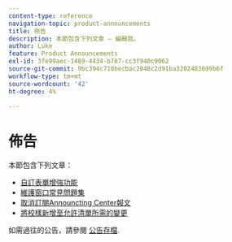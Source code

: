 ```yaml
---
content-type: reference
navigation-topic: product-announcements
title: 佈告
description: 本節包含下列文章 — 編輯我。
author: Luke
feature: Product Announcements
exl-id: 3fe99aec-1489-4434-b787-cc3f940c9062
source-git-commit: 9bc394c718becbac2848c2d91ba3202483699b6f
workflow-type: tm+mt
source-wordcount: '42'
ht-degree: 4%

---
```


# 佈告

本節包含下列文章：

* [自訂表單增強功能](../../product-announcements/announcements/custom-form-enhancements.md)
* [維護窗口常見問題集](../../product-announcements/announcements/maintenance-window-faq.md)
* [取消訂閱Announcting Center報文](unsubscribe-from-ac-messages.md)
* [將校樣新增至允許清單所需的變更](proofhq-domain-change-workfront.md)



如需過往的公告，請參閱 [公告存檔](announcement-archive/announcement-archive.md).

